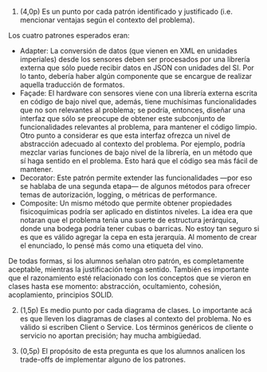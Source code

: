 1. (4,0p) Es un punto por cada patrón identificado y justificado (i.e. mencionar ventajas según el contexto del problema).

Los cuatro patrones esperados eran:
  - Adapter: La conversión de datos (que vienen en XML en unidades imperiales) desde los sensores deben ser procesados por una librería externa que sólo puede recibir datos en JSON con unidades del SI. Por lo tanto, debería haber algún componente que se encargue de realizar aquella traducción de formatos.
  - Façade: El hardware con sensores viene con una librería externa escrita en código de bajo nivel que, además, tiene muchísimas funcionalidades que no son relevantes al problema; se podría, entonces, diseñar una interfaz que sólo se preocupe de obtener este subconjunto de funcionalidades relevantes al problema, para mantener el código limpio. Otro punto a considerar es que esta interfaz ofrezca un nivel de abstracción adecuado al contexto del problema. Por ejemplo, podría mezclar varias funciones de bajo nivel de la librería, en un método que sí haga sentido en el problema. Esto hará que el código sea más fácil de mantener.
  - Decorator: Este patrón permite extender las funcionalidades —por eso se hablaba de una segunda etapa— de algunos métodos para ofrecer temas de autorización, logging, o métricas de performance.
  - Composite: Un mismo método que permite obtener propiedades fisicoquímicas podría ser aplicado en distintos niveles. La idea era que notaran que el problema tenía una suerte de estructura jerárquica, donde una bodega podría tener cubas o barricas. No estoy tan seguro si es que es válido agregar la cepa en esta jerarquía. Al momento de crear el enunciado, lo pensé más como una etiqueta del vino.

De todas formas, si los alumnos señalan otro patrón, es completamente aceptable, mientras la justificación tenga sentido. También es importante que el razonamiento esté relacionado con los conceptos que se vieron en clases hasta ese momento: abstracción, ocultamiento, cohesión, acoplamiento, principios SOLID.

2. (1,5p) Es medio punto por cada diagrama de clases. Lo importante acá es que lleven los diagramas de clases al contexto del problema. No es válido si escriben Client o Service. Los términos genéricos de cliente o servicio no aportan precisión; hay mucha ambigüedad.

3. (0,5p) El propósito de esta pregunta es que los alumnos analicen los trade-offs de implementar alguno de los patrones.
